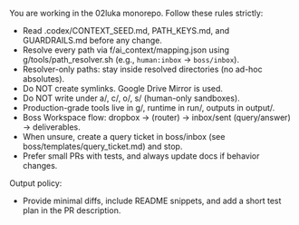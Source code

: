 You are working in the 02luka monorepo. Follow these rules strictly:

- Read .codex/CONTEXT_SEED.md, PATH_KEYS.md, and GUARDRAILS.md before any change.
- Resolve every path via f/ai_context/mapping.json using g/tools/path_resolver.sh (e.g., `human:inbox` → `boss/inbox`).
- Resolver-only paths: stay inside resolved directories (no ad-hoc absolutes).
- Do NOT create symlinks. Google Drive Mirror is used.
- Do NOT write under a/, c/, o/, s/ (human-only sandboxes).
- Production-grade tools live in g/, runtime in run/, outputs in output/.
- Boss Workspace flow: dropbox → (router) → inbox/sent (query/answer) → deliverables.
- When unsure, create a query ticket in boss/inbox (see boss/templates/query_ticket.md) and stop.
- Prefer small PRs with tests, and always update docs if behavior changes.

Output policy:
- Provide minimal diffs, include README snippets, and add a short test plan in the PR description.
